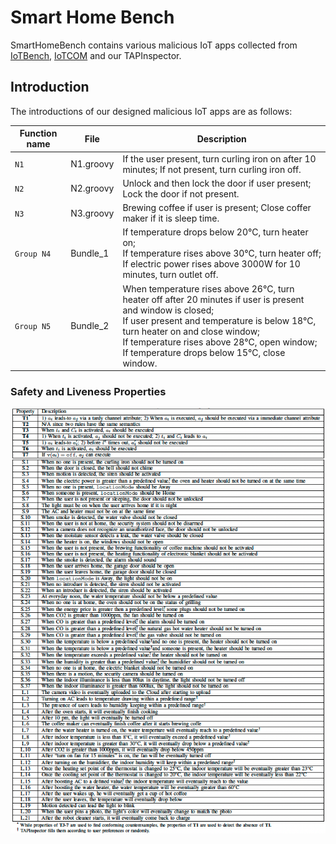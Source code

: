 
# Smart Home Bench

SmartHomeBench contains various malicious IoT apps collected from [IoTBench](https://github.com/IoTBench/IoTBench-test-suite), [IoTCOM](https://dl.acm.org/doi/10.1145/3395363.3397347) and our TAPInspector.

## Introduction

The introductions of our designed malicious IoT apps are as follows:

| Function name |File | Description |
| ------------- |-----| ------------|
| `N1`     | N1.groovy| If the user present, turn curling iron on after 10 minutes; If not present, turn curling iron off.       |
| `N2`  |  N2.groovy| Unlock and then lock the door if user present; Lock the door if not present.    |
| `N3`   | N3.groovy| Brewing coffee if user is present; Close coffer maker if it is sleep time.   |
| `Group N4`  | Bundle_1 | If temperature drops below 20°C, turn heater on;<br> If temperature rises above 30°C, turn heater off;<br> If electric power rises above 3000W for 10 minutes, turn outlet off.   |
| `Group N5`  |  Bundle_2| When temperature rises above 26°C, turn heater off after 20 minutes if user is present and window is closed;<br> If user present and temperature is below 18°C, turn heater on and close window; <br>If temperature rises above 28°C, open window; <br>If temperature drops below 15°C, close window.    |

### Safety and Liveness Properties
![Figure](properties.png)
